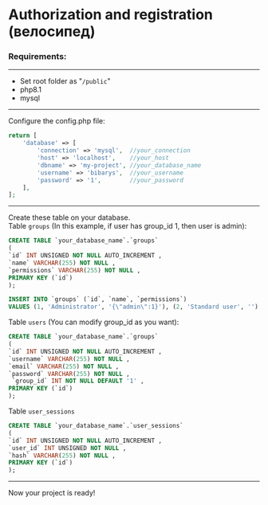 # Authorization and registration (велосипед)

### Requirements:  
------
+ Set root folder as "`/public`"
+ php8.1  
+ mysql
------
Configure the config.php file:
```php
return [
    'database' => [
        'connection' => 'mysql',  //your_connection
        'host' => 'localhost',    //your_host
        'dbname' => 'my-project', //your_database_name
        'username' => 'bibarys',  //your_username
        'password' => '1',        //your_password
    ],
];
```
------
Create these table on your database.  
Table `groups` (In this example, if user has group_id 1, then user is admin):
```sql
CREATE TABLE `your_database_name`.`groups`
(
`id` INT UNSIGNED NOT NULL AUTO_INCREMENT ,
`name` VARCHAR(255) NOT NULL ,
`permissions` VARCHAR(255) NOT NULL ,
PRIMARY KEY (`id`)
);

INSERT INTO `groups` (`id`, `name`, `permissions`)
VALUES (1, 'Administrator', '{\"admin\":1}'), (2, 'Standard user', '')
```
Table `users` (You can modify group_id as you want):
```sql
CREATE TABLE `your_database_name`.`groups`
(
`id` INT UNSIGNED NOT NULL AUTO_INCREMENT ,
`username` VARCHAR(255) NOT NULL ,
`email` VARCHAR(255) NOT NULL ,
`password` VARCHAR(255) NOT NULL ,
 `group_id` INT NOT NULL DEFAULT '1' ,
PRIMARY KEY (`id`)
);
```
Table `user_sessions`
```sql
CREATE TABLE `your_database_name`.`user_sessions`
(
`id` INT UNSIGNED NOT NULL AUTO_INCREMENT ,
`user_id` INT UNSIGNED NOT NULL ,
`hash` VARCHAR(255) NOT NULL ,
PRIMARY KEY (`id`)
);
```
------
Now your project is ready!
